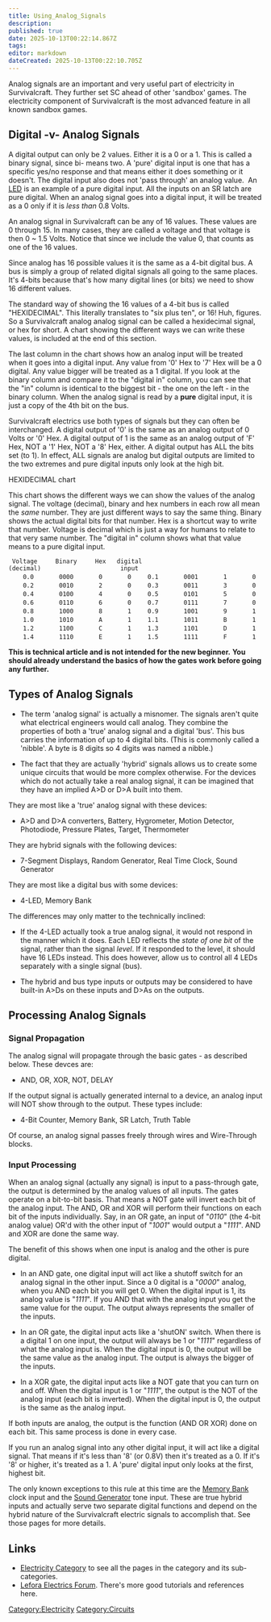 ```yaml
---
title: Using_Analog_Signals
description: 
published: true
date: 2025-10-13T00:22:14.867Z
tags: 
editor: markdown
dateCreated: 2025-10-13T00:22:10.705Z
---
```


Analog signals are an important and very useful part of electricity in
Survivalcraft. They further set SC ahead of other 'sandbox' games. The
electricity component of Survivalcraft is the most advanced feature in
all known sandbox games.

## Digital -v- Analog Signals

A digital output can only be 2 values. Either it is a 0 or a 1. This is
called a binary signal, since bi- means two. A 'pure' digital input is
one that has a specific yes/no response and that means either it does
something or it doesn't. The digital input also does not 'pass through'
an analog value.  An [LED](LED "wikilink") is an example of a pure
digital input. All the inputs on an SR latch are pure digital. When an
analog signal goes into a digital input, it will be treated as a 0 only
if it is *less than* 0.8 Volts.

An analog signal in Survivalcraft can be any of 16 values. These values
are 0 through 15. In many cases, they are called a voltage and that
voltage is then 0 \~ 1.5 Volts. Notice that since we include the value
0, that counts as one of the 16 values.

Since analog has 16 possible values it is the same as a 4-bit digital
bus. A bus is simply a group of related digital signals all going to the
same places. It's 4-bits because that's how many digital lines (or bits)
we need to show 16 different values.

The standard way of showing the 16 values of a 4-bit bus is called
"HEXIDECIMAL". This literally translates to "six plus ten", or 16\! Huh,
figures. So a Survivalcraft analog analog signal can be called a
hexidecimal signal, or hex for short. A chart showing the different ways
we can write these values, is included at the end of this section.

The last column in the chart shows how an analog input will be treated
when it goes into a digital input. Any value from '0' Hex to '7' Hex
will be a 0 digital. Any value bigger will be treated as a 1 digital. If
you look at the binary column and compare it to the "digital in" column,
you can see that the "in" column is identical to the biggest bit - the
one on the left - in the binary column. When the analog signal is read
by a **pure** digital input, it is just a copy of the 4th bit on the
bus.

Survivalcraft electrics use both types of signals but they can often be
interchanged. A digital output of '0' is the same as an analog output of
0 Volts or '0' Hex. A digital output of 1 is the same as an analog
output of 'F' Hex, NOT a '1' Hex, NOT a '8' Hex, either. A digital
output has ALL the bits set (to 1). In effect, ALL signals are analog
but digital outputs are limited to the two extremes and pure digital
inputs only look at the high bit.

HEXIDECIMAL chart

This chart shows the different ways we can show the values of the analog
signal. The voltage (decimal), binary and hex numbers in each row all
mean the *same* number. They are just different ways to say the same
thing. Binary shows the actual digital bits for that number. Hex is a
shortcut way to write that number. Voltage is decimal which is just a
way for humans to relate to that very same number. The "digital in"
column shows what that value means to a pure digital input.

` Voltage     Binary     Hex   digital`
`(decimal)                      input`
`    0.0       0000       0       0`
`    0.1       0001       1       0`
`    0.2       0010       2       0`
`    0.3       0011       3       0`
`    0.4       0100       4       0`
`    0.5       0101       5       0`
`    0.6       0110       6       0`
`    0.7       0111       7       0`
`    0.8       1000       8       1`
`    0.9       1001       9       1`
`    1.0       1010       A       1`
`    1.1       1011       B       1`
`    1.2       1100       C       1`
`    1.3       1101       D       1`
`    1.4       1110       E       1`
`    1.5       1111       F       1`

**This is technical article and is not intended for the new beginner.**
**You should already understand the basics of how the gates work before
going any further.**

## Types of Analog Signals

  -
    The term 'analog signal' is actually a misnomer. The signals aren't
    quite what electrical engineers would call analog. They combine the
    properties of both a 'true' analog signal and a digital 'bus'. This
    bus carries the information of up to 4 digital bits. (This is
    commonly called a 'nibble'. A byte is 8 digits so 4 digits was named
    a nibble.)

<!-- end list -->

  -
    The fact that they are actually 'hybrid' signals allows us to create
    some unique circuits that would be more complex otherwise. For the
    devices which do not actually take a real analog signal, it can be
    imagined that they have an implied A\>D or D\>A built into them.

They are most like a 'true' analog signal with these devices:

  -
    A\>D and D\>A converters, Battery, Hygrometer, Motion Detector,
    Photodiode, Pressure Plates, Target, Thermometer

They are hybrid signals with the following devices:

  -
    7-Segment Displays, Random Generator, Real Time Clock, Sound
    Generator

They are most like a digital bus with some devices:

  -
    4-LED, Memory Bank

The differences may only matter to the technically inclined:

  -
    If the 4-LED actually took a true analog signal, it would not
    respond in the manner which it does. Each LED reflects the *state of
    one bit* of the signal, rather than the signal *level*. If it
    responded to the level, it should have 16 LEDs instead. This does
    however, allow us to control all 4 LEDs separately with a single
    signal (bus).

<!-- end list -->

  -
    The hybrid and bus type inputs or outputs may be considered to have
    built-in A\>Ds on these inputs and D\>As on the outputs.

## Processing Analog Signals

### Signal Propagation

The analog signal will propagate through the basic gates - as described
below. These devces are:

  -
    AND, OR, XOR, NOT, DELAY

If the output signal is actually generated internal to a device, an
analog input will NOT show through to the output. These types include:

  -
    4-Bit Counter, Memory Bank, SR Latch, Truth Table

Of course, an analog signal passes freely through wires and Wire-Through
blocks.

### Input Processing

When an analog signal (actually any signal) is input to a pass-through
gate, the output is determined by the analog values of all inputs. The
gates operate on a bit-to-bit basis. That means a NOT gate will invert
each bit of the analog input. The AND, OR and XOR will perform their
functions on each bit of the inputs individually. Say, in an OR gate, an
input of "*0110*" (the 4-bit analog value) OR'd with the other input of
"*1001*" would output a "*1111*". AND and XOR are done the same way.

The benefit of this shows when one input is analog and the other is pure
digital.

  -
    In an AND gate, one digital input will act like a shutoff switch for
    an analog signal in the other input. Since a 0 digital is a "*0000*"
    analog, when you AND each bit you will get 0. When the digital input
    is 1, its analog value is "*1111*". If you AND that with the analog
    input you get the same value for the ouput. The output always
    represents the smaller of the inputs.

<!-- end list -->

  -
    In an OR gate, the digital input acts like a 'shutON' switch. When
    there is a digital 1 on one input, the output will always be 1 or
    "*1111*" regardless of what the analog input is. When the digital
    input is 0, the output will be the same value as the analog input.
    The output is always the bigger of the inputs.

<!-- end list -->

  -
    In a XOR gate, the digital input acts like a NOT gate that you can
    turn on and off. When the digital input is 1 or "*1111*", the output
    is the NOT of the analog input (each bit is inverted). When the
    digital input is 0, the output is the same as the analog input.

If both inputs are analog, the output is the function (AND OR XOR) done
on each bit. This same process is done in every case.

If you run an analog signal into any other digital input, it will act
like a digital signal. That means if it's less than '8' (or 0.8V) then
it's treated as a 0. If it's '8' or higher, it's treated as a 1. A
'pure' digital input only looks at the first, highest bit.

The only known exceptions to this rule at this time are the [Memory
Bank](Memory_Bank "wikilink") clock input and the [Sound
Generator](Sound_Generator "wikilink") tone input. These are true hybrid
inputs and actually serve two separate digital functions and depend on
the hybrid nature of the Survivalcraft electric signals to accomplish
that. See those pages for more details.

## Links

  - [Electricity Category](Special:Category:Electricity "wikilink") to
    see all the pages in the category and its sub-categories.
  - [Lefora Electrics
    Forum](http://survivalcraft.lefora.com/forums/2451984). There's more
    good tutorials and references here.

[Category:Electricity](Category:Electricity "wikilink")
[Category:Circuits](Category:Circuits "wikilink")